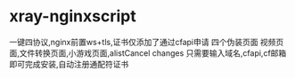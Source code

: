# xray-nginxscript

一键四协议,nginx前置ws+tls,证书仅添加了通过cfapi申请
四个伪装页面 视频页面,文件转换页面,小游戏页面,alistCancel changes
只需要输入域名,cfapi,cf邮箱即可完成安装,自动注册通配符证书

